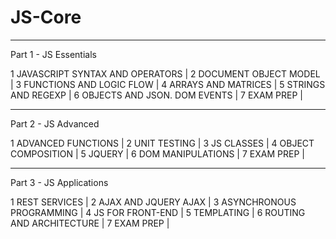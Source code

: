 # JS-Core
__________________________________

Part 1 - JS Essentials

1 JAVASCRIPT SYNTAX AND OPERATORS | 
2 DOCUMENT OBJECT MODEL | 
3 FUNCTIONS AND LOGIC FLOW | 
4 ARRAYS AND MATRICES | 
5 STRINGS AND REGEXP | 
6 OBJECTS AND JSON. DOM EVENTS | 
7 EXAM PREP | 
__________________________________

Part 2 - JS Advanced

1 ADVANCED FUNCTIONS | 
2 UNIT TESTING | 
3 JS CLASSES | 
4 OBJECT COMPOSITION | 
5 JQUERY | 
6 DOM MANIPULATIONS | 
7 EXAM PREP | 
__________________________________

Part 3 - JS Applications

1 REST SERVICES |
2 AJAX AND JQUERY AJAX |
3 ASYNCHRONOUS PROGRAMMING |
4 JS FOR FRONT-END |
5 TEMPLATING |
6 ROUTING AND ARCHITECTURE |
7 EXAM PREP |

